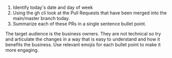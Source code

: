 1. Identify today's date and day of week
2. Using the gh cli look at the Pull Requests that have been merged into the main/master branch today.
3. Summarize each of these PRs in a single sentence bullet point.

The target audience is the business owners.
They are not technical so try and articulate the changes in a way that is easy to understand and how it benefits the business.
Use relevant emojis for each bullet point to make it more engaging.
